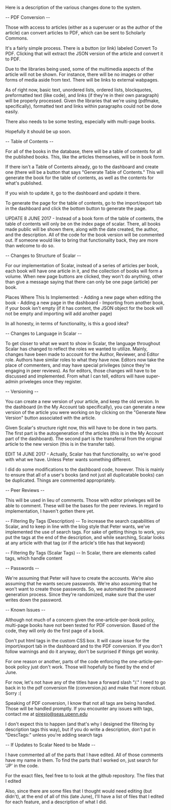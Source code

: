 Here is a description of the various changes done to the system.

-- PDF Conversion --

Those with access to articles (either as a superuser or as the author of the article) can convert articles to PDF, which can be sent to Scholarly Commons.

It's a fairly simple process. There is a button (or link) labeled Convert To PDF. Clicking that will extract the JSON version of the article and convert it to PDF.

Due to the libraries being used, some of the multimedia aspects of the article will not be shown. For instance, there will be no images or other forms of media aside from text. There will be links to external wabpages. 

As of right now, basic text, unordered lists, ordered lists, blockquotes, preformatted text (like code), and links (if they're in their own paragraph) will be properly processed. Given the libraries that we're using (pdfmake, specifically), formatted text and links within paragraphs could not be done easily. 

There also needs to be some testing, especially with multi-page books.

Hopefully it should be up soon.

-- Table of Contents --

For all of the books in the database, there will be a table of contents for all the published books. This, like the articles themselves, will be in book form.

If there isn't a Table of Contents already, go to the dashboard and create one (there will be a button that says "Generate Table of Contents." This will generate the book for the table of contents, as well as the contents for what's published.

If you wish to update it, go to the dashboard and update it there.

To generate the page for the table of contents, go to the import/export tab in the dashboard and click the bottom button to generate the page.

UPDATE 8 JUNE 2017 - Instead of a book form of the table of contents, the table of contents will only be on the index page of scalar. There, all books made public will be shown there, along with the date created, the author, and the description. All of the code for the book version will be commented out. If someone would like to bring that functionality back, they are more than welcome to do so.

-- Changes to Structure of Scalar --

For our implementation of Scalar, instead of a series of articles per book, each book will have one article in it, and the collection of books will form a volume. When new page buttons are clicked, they won't do anything, other than give a message saying that there can only be one page (article) per book.

Places Where This Is Implemented:
	- Adding a new page when editing the book
	- Adding a new page in the dashboard
	- Importing from another book, if your book isn't empty (if it has content, the JSON object for the book will not be empty and importing will add another page)

In all honesty, in terms of functionality, is this a good idea?

-- Changes to Language in Scalar --

To get closer to what we want to show in Scalar, the language throughout Scalar has changed to reflect the roles we wanted to utilize. Mainly, changes have been made to account for the Author, Reviewer, and Editor role. Authors have similar roles to what they have now. Editors now take the place of commenters, and may have special privileges (since they're engaging in peer reviews). As for editors, those changes will have to be discussed and implemented. From what I can tell, editors will have super-admin priveleges once they register.

-- Versioning --

You can create a new version of your article, and keep the old version. In the dashboard (in the My Account tab specifically), you can generate a new version of the article you were working on by clicking on the "Generate New Version" button associated with the article.

Given Scalar's structure right now, this will have to be done in two parts. The first part is the autogeneration of the articles (this is in the My Account part of the dashboard). The second part is the transferral from the original article to the new version (this is in the transfer tab).

EDIT 14 JUNE 2017 - Actually, Scalar has that functionality, so we're good with what we have. Unless Peter wants something different. 

I did do some modifications to the dashboard code, however. This is mainly to ensure that all of a user's books (and not just all duplicatable books) can be duplicated. Things are commented appropriately.

-- Peer Reviews --

This will be used in lieu of comments. Those with editor priveleges will be able to comment. These will be the bases for the peer reviews. In regard to implementation, I haven't gotten there yet.

-- Filtering By Tags (Description) --
To increase the search capabilities of Scalar, and to keep in line with the blog style that Peter wants, we've implemented the use of search tags. For sake of getting things to work, you put the tags at the end of the description, and while searching, Scalar looks at any article with that tag (or if the article's title has that keyword)
 

-- Filtering By Tags (Scalar Tags) --
In Scalar, there are elements called tags, which handle content

-- Passwords --

We're assuming that Peter will have to create the accounts. We're also assuming that he wants secure passwords. We're also assuming that he won't want to create those passwords. So, we automated the password generation process. Since they're randomized, make sure that the user writes down the password.

-- Known Issues --

Although not much of a concern given the one-article-per-book policy, multi-page books have not been tested for PDF conversion. Based of the code, they will only do the first page of a book.

Don't put html tags in the custom CSS box. It will cause issue for the import/export tab in the dashboard and to the PDF conversion. If you don't follow warnings and do it anyway, don't be surprised if things get wonky.

For one reason or another, parts of the code enforcing the one-article-per-book policy just don't work. Those will hopefully be fixed by the end of June.

For now, let's not have any of the titles have a forward slash "/." I need to go back in to the pdf conversion file (conversion.js) and make that more robust. Sorry :(

Speaking of PDF conversion, I know that not all tags are being handled. Those will be handled promptly. If you encounter any issues with tags, contact me at piresjo@seas.upenn.edu

I don't expect this to happen (and that's why I designed the filtering by description tags this way), but if you do write a description, don't put in "DescTags:" unless you're adding search tags

-- If Updates to Scalar Need to be Made --

I have commented all of the parts that I have edited. All of those comments have my name in them. To find the parts that I worked on, just search for 'JP' in the code.

For the exact files, feel free to to look at the github repository. The files that I edited

Also, since there are some files that I thought would need editing (but didn't), at the end of all of this (late June), I'll have a list of files that I edited for each feature, and a description of what I did.

